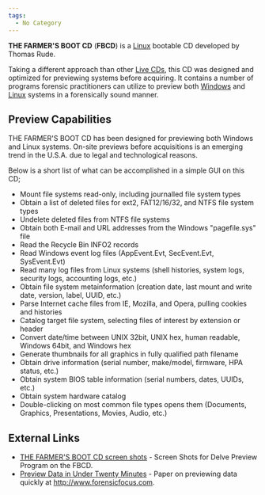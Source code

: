 ```yaml
---
tags:
  - No Category
---
```

**THE FARMER'S BOOT CD** (**FBCD**) is a [Linux](linux.md) bootable CD
developed by Thomas Rude.

Taking a different approach than other [Live CDs](live_cd.md),
this CD was designed and optimized for previewing systems before
acquiring. It contains a number of programs forensic practitioners can
utilize to preview both [Windows](windows.md) and
[Linux](linux.md) systems in a forensically sound manner.

## Preview Capabilities

THE FARMER'S BOOT CD has been designed for previewing both Windows and
Linux systems. On-site previews before acquisitions is an emerging trend
in the U.S.A. due to legal and technological reasons.

Below is a short list of what can be accomplished in a simple GUI on
this CD;

- Mount file systems read-only, including journalled file system types
- Obtain a list of deleted files for ext2, FAT12/16/32, and NTFS file
  system types
- Undelete deleted files from NTFS file systems
- Obtain both E-mail and URL addresses from the Windows "pagefile.sys"
  file
- Read the Recycle Bin INFO2 records
- Read Windows event log files (AppEvent.Evt, SecEvent.Evt,
  SysEvent.Evt)
- Read many log files from Linux systems (shell histories, system logs,
  security logs, accounting logs, etc.)
- Obtain file system metainformation (creation date, last mount and
  write date, version, label, UUID, etc.)
- Parse Internet cache files from IE, Mozilla, and Opera, pulling
  cookies and histories
- Catalog target file system, selecting files of interest by extension
  or header
- Convert date/time between UNIX 32bit, UNIX hex, human readable,
  Windows 64bit, and Windows hex
- Generate thumbnails for all graphics in fully qualified path filename
- Obtain drive information (serial number, make/model, firmware, HPA
  status, etc.)
- Obtain system BIOS table information (serial numbers, dates, UUIDs,
  etc.)
- Obtain system hardware catalog
- Double-clicking on most common file types opens them (Documents,
  Graphics, Presentations, Movies, Audio, etc.)

## External Links

- [THE FARMER'S BOOT CD screen shots](http://www.forensicbootcd.com/site/view.html) -
  Screen Shots for Delve Preview Program on the FBCD.
- [Preview Data in Under Twenty Minutes](http://www.forensicfocus.com/farmers-boot-cd) -
  Paper on previewing data quickly at <http://www.forensicfocus.com>.
